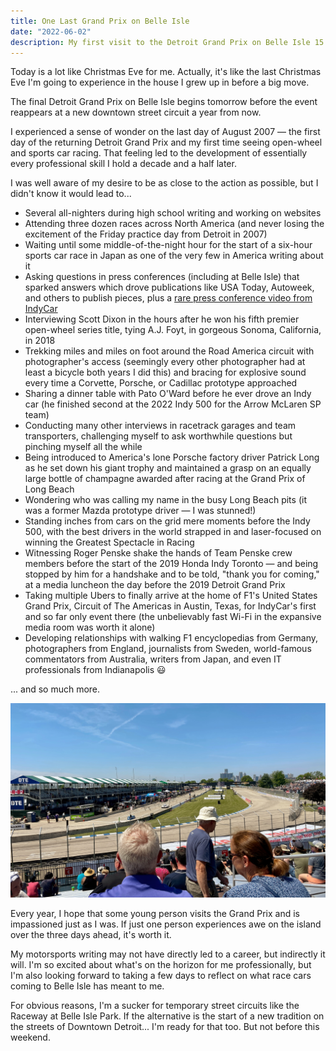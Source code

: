 ```yaml
---
title: One Last Grand Prix on Belle Isle
date: "2022-06-02"
description: My first visit to the Detroit Grand Prix on Belle Isle 15 years ago led to the development of essentially every professional skill I hold.
---
```


Today is a lot like Christmas Eve for me. Actually, it's like the last Christmas Eve I'm going to experience in the house I grew up in before a big move.

The final Detroit Grand Prix on Belle Isle begins tomorrow before the event reappears at a new downtown street circuit a year from now.

I experienced a sense of wonder on the last day of August 2007 — the first day of the returning Detroit Grand Prix and my first time seeing open-wheel and sports car racing. That feeling led to the development of essentially every professional skill I hold a decade and a half later.

I was well aware of my desire to be as close to the action as possible, but I didn't know it would lead to...

- Several all-nighters during high school writing and working on websites
- Attending three dozen races across North America (and never losing the excitement of the Friday practice day from Detroit in 2007)
- Waiting until some middle-of-the-night hour for the start of a six-hour sports car race in Japan as one of the very few in America writing about it
- Asking questions in press conferences (including at Belle Isle) that sparked answers which drove publications like USA Today, Autoweek, and others to publish pieces, plus a [rare press conference video from IndyCar](https://www.youtube.com/watch?v=VuU1Y55VqZc)
- Interviewing Scott Dixon in the hours after he won his fifth premier open-wheel series title, tying A.J. Foyt, in gorgeous Sonoma, California, in 2018
- Trekking miles and miles on foot around the Road America circuit with photographer's access (seemingly every other photographer had at least a bicycle both years I did this) and bracing for explosive sound every time a Corvette, Porsche, or Cadillac prototype approached
- Sharing a dinner table with Pato O'Ward before he ever drove an Indy car (he finished second at the 2022 Indy 500 for the Arrow McLaren SP team)
- Conducting many other interviews in racetrack garages and team transporters, challenging myself to ask worthwhile questions but pinching myself all the while
- Being introduced to America's lone Porsche factory driver Patrick Long as he set down his giant trophy and maintained a grasp on an equally large bottle of champagne awarded after racing at the Grand Prix of Long Beach
- Wondering who was calling my name in the busy Long Beach pits (it was a former Mazda prototype driver — I was stunned!)
- Standing inches from cars on the grid mere moments before the Indy 500, with the best drivers in the world strapped in and laser-focused on winning the Greatest Spectacle in Racing
- Witnessing Roger Penske shake the hands of Team Penske crew members before the start of the 2019 Honda Indy Toronto — and being stopped by him for a handshake and to be told, "thank you for coming," at a media luncheon the day before the 2019 Detroit Grand Prix
- Taking multiple Ubers to finally arrive at the home of F1's United States Grand Prix, Circuit of The Americas in Austin, Texas, for IndyCar's first and so far only event there (the unbelievably fast Wi-Fi in the expansive media room was worth it alone)
- Developing relationships with walking F1 encyclopedias from Germany, photographers from England, journalists from Sweden, world-famous commentators from Australia, writers from Japan, and even IT professionals from Indianapolis 😃

... and so much more.

![View of the Detroit skyline from the outside of Turn 1 on Belle Isle.](./Belle-Isle-Grand-Prix-Turn-1.jpg "View from Turn 1 at the Detroit Grand Prix on Belle Isle")

Every year, I hope that some young person visits the Grand Prix and is impassioned just as I was. If just one person experiences awe on the island over the three days ahead, it's worth it.

My motorsports writing may not have directly led to a career, but indirectly it will. I'm so excited about what's on the horizon for me professionally, but I'm also looking forward to taking a few days to reflect on what race cars coming to Belle Isle has meant to me.

For obvious reasons, I'm a sucker for temporary street circuits like the Raceway at Belle Isle Park. If the alternative is the start of a new tradition on the streets of Downtown Detroit... I'm ready for that too. But not before this weekend.
